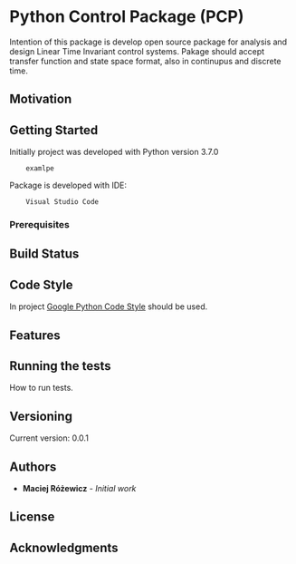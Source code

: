# Python Control Package (PCP)

Intention of this package is develop open source package for analysis and design Linear Time Invariant control systems. Pakage should accept transfer function and state space format, also in continupus and discrete time.

## Motivation

## Getting Started

Initially project was developed with Python version 3.7.0
```
    examlpe
```
Package is developed with IDE:
```
    Visual Studio Code
```

### Prerequisites

## Build Status

## Code Style
In project [Google Python Code Style](http://google.github.io/styleguide/pyguide.html) should be used.

## Features

## Running the tests

How to run tests.

## Versioning
Current version: 0.0.1

## Authors
* **Maciej Różewicz** - *Initial work*

## License

## Acknowledgments